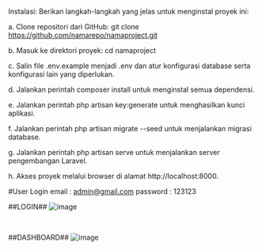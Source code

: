 Instalasi: Berikan langkah-langkah yang jelas untuk menginstal proyek ini:

a. Clone repositori dari GitHub: git clone https://github.com/namarepo/namaproject.git

b. Masuk ke direktori proyek: cd namaproject

c. Salin file .env.example menjadi .env dan atur konfigurasi database serta konfigurasi lain yang diperlukan.

d. Jalankan perintah composer install untuk menginstal semua dependensi.

e. Jalankan perintah php artisan key:generate untuk menghasilkan kunci aplikasi.

f. Jalankan perintah php artisan migrate --seed untuk menjalankan migrasi database.

g. Jalankan perintah php artisan serve untuk menjalankan server pengembangan Laravel.

h. Akses proyek melalui browser di alamat http://localhost:8000.

#User Login
email : admin@gmail.com
password :  123123


##LOGIN##
![image](https://github.com/erizonade/test-qtasnim/assets/47268749/880cd0bb-a8f4-49fc-98c3-be9aa3b91223)

<br>

##DASHBOARD##
![image](https://github.com/erizonade/test-qtasnim/assets/47268749/7c9be6fd-6502-411d-9b4b-92296d0aaf9f)

